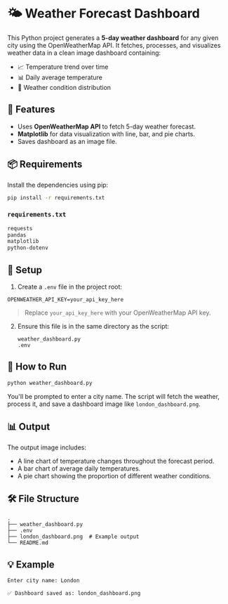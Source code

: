 # 🌤️ Weather Forecast Dashboard

This Python project generates a **5-day weather dashboard** for any given city using the OpenWeatherMap API. It fetches, processes, and visualizes weather data in a clean image dashboard containing:

- 📈 Temperature trend over time  
- 📊 Daily average temperature  
- 🥧 Weather condition distribution

## 📁 Features

- Uses **OpenWeatherMap API** to fetch 5-day weather forecast.
- **Matplotlib** for data visualization with line, bar, and pie charts.
- Saves dashboard as an image file.

## 📦 Requirements

Install the dependencies using pip:

```bash
pip install -r requirements.txt
```

### `requirements.txt`

```txt
requests
pandas
matplotlib
python-dotenv
```

## 🔐 Setup

1. Create a `.env` file in the project root:

```
OPENWEATHER_API_KEY=your_api_key_here
```

> Replace `your_api_key_here` with your OpenWeatherMap API key.

2. Ensure this file is in the same directory as the script:
   ```
   weather_dashboard.py
   .env
   ```

## 🚀 How to Run

```bash
python weather_dashboard.py
```

You'll be prompted to enter a city name. The script will fetch the weather, process it, and save a dashboard image like `london_dashboard.png`.

## 📊 Output

The output image includes:
- A line chart of temperature changes throughout the forecast period.
- A bar chart of average daily temperatures.
- A pie chart showing the proportion of different weather conditions.

## 🛠️ File Structure

```
.
├── weather_dashboard.py
├── .env
├── london_dashboard.png  # Example output
└── README.md
```

## 💡 Example

```bash
Enter city name: London

✅ Dashboard saved as: london_dashboard.png
```
